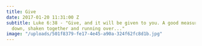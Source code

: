 ```yaml
---
title: Give
date: 2017-01-20 11:31:00 Z
subtitle: Luke 6:38 - "Give, and it will be given to you. A good measure, pressed
  down, shaken together and running over..."
image: "/uploads/501f8379-fe17-4e45-a90a-324f62fc8d1b.jpg"
---
```


